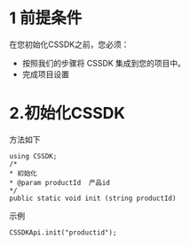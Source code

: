 # 1 前提条件

在您初始化CSSDK之前，您必须：

- 按照我们的步骤将 CSSDK 集成到您的项目中。
- 完成项目设置


# 2.初始化CSSDK

方法如下

```
using CSSDK;
/*
* 初始化
* @param productId	产品id
*/
public static void init (string productId) 
```
示例

```
CSSDKApi.init("productid");
```

